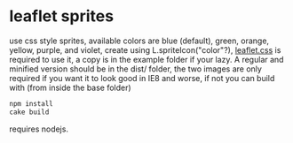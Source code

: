 leaflet sprites
=====
use css style sprites, available colors are blue (default), green, orange, yellow, purple, and violet, create using L.spriteIcon("color"?), [leaflet.css](https://github.com/calvinmetcalf/leaflet.css) is required to use it, a copy is in the example folder if your lazy. A regular and minified version should be in the dist/ folder, the two images are only required if you want it to look good in IE8 and worse, if not you can build with (from inside the base folder)

```bash
npm install
cake build
```

requires nodejs.